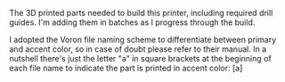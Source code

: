The 3D printed parts needed to build this printer, including required drill guides. I'm adding them in batches as I progress through the build.

I adopted the Voron file naming scheme to differentiate between primary and accent color, so in case of doubt please refer to their manual. In a nutshell there's just the letter "a" in square brackets at the beginning of each file name to indicate the part is printed in accent color: [a]
